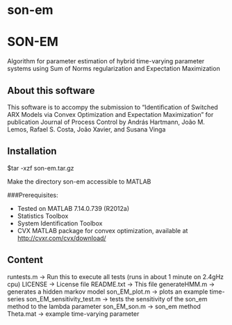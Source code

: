 # son-em
SON-EM 
==============
Algorithm for parameter estimation of hybrid time-varying parameter systems using Sum of Norms regularization and Expectation Maximization 

About this software
--------------
This software is to accompy the submission to “Identification of Switched ARX Models via Convex Optimization and Expectation Maximization” for publication Journal of Process Control by András Hartmann, João M. Lemos, Rafael S. Costa, João Xavier, and Susana Vinga

Installation
--------------

$tar -xzf son-em.tar.gz

Make the directory son-em accessible to MATLAB

###Prerequisites:
- Tested on MATLAB 7.14.0.739 (R2012a)
- Statistics Toolbox
- System Identification Toolbox
- CVX MATLAB package for convex optimization, available at http://cvxr.com/cvx/download/

Content
--------------

runtests.m                  -> Run this to execute all tests (runs in about 1 minute on 2.4gHz cpu)
LICENSE                     -> License file
README.txt                  -> This file
generateHMM.m               -> generates a hidden markov model
son\_EM\_plot.m               -> plots an example time-series
son\_EM\_sensitivity\_test.m   -> tests the sensitivity of the son\_em method to the lambda parameter
son\_EM\_son.m                -> son\_em method
Theta.mat                   -> example time-varying parameter

